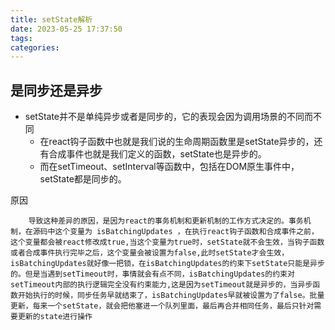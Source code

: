 ```yaml
---
title: setState解析
date: 2023-05-25 17:37:50
tags:
categories:
---
```



## 是同步还是异步

* setState并不是单纯异步或者是同步的，它的表现会因为调用场景的不同而不同
  * 在react钩子函数中也就是我们说的生命周期函数里是setState异步的，还有合成事件也就是我们定义的函数，setState也是异步的。
  * 而在setTimeout、setInterval等函数中，包括在DOM原生事件中，setState都是同步的。

原因

```
    导致这种差异的原因，是因为react的事务机制和更新机制的工作方式决定的。事务机制，在源码中这个变量为 isBatchingUpdates ，在执行react钩子函数和合成事件之前，这个变量都会被react修改成true,当这个变量为true时，setState就不会生效，当钩子函数或者合成事件执行完毕之后，这个变量会被设置为false,此时setState才会生效，isBatchingUpdates就好像一把锁，在isBatchingUpdates的约束下setState只能是异步的。但是当遇到setTimeout时，事情就会有点不同，isBatchingUpdates的约束对setTimeout内部的执行逻辑完全没有约束能力,这是因为setTimeout就是异步的，当异步函数开始执行的时候，同步任务早就结束了，isBatchingUpdates早就被设置为了false。批量更新，每来一个setState，就会把他塞进一个队列里面，最后再合并相同任务，最后只针对需要更新的state进行操作

```
